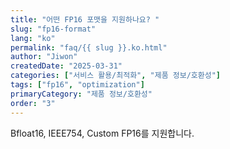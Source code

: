 ```yaml
---
title: "어떤 FP16 포맷을 지원하나요? "
slug: "fp16-format"
lang: "ko"
permalink: "faq/{{ slug }}.ko.html"
author: "Jiwon"
createdDate: "2025-03-31"
categories: ["서비스 활용/최적화", "제품 정보/호환성"]
tags: ["fp16", "optimization"]
primaryCategory: "제품 정보/호환성"
order: "3"
---
```


Bfloat16, IEEE754, Custom FP16를 지원합니다.
